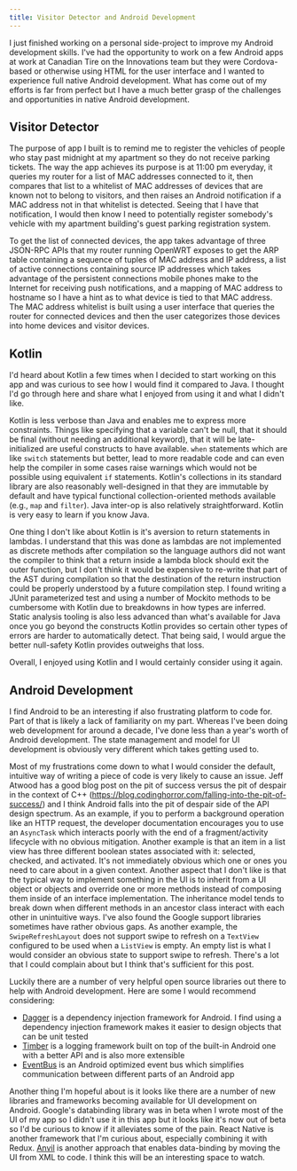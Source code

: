 ```yaml
---
title: Visitor Detector and Android Development
---
```


I just finished working on a personal side-project to improve my Android development skills. I've had the opportunity to work on a few Android apps at work at Canadian Tire on the Innovations team but they were Cordova-based or otherwise using HTML for the user interface and I wanted to experience full native Android development. What has come out of my efforts is far from perfect but I have a much better grasp of the challenges and opportunities in native Android development.

## Visitor Detector

The purpose of app I built is to remind me to register the vehicles of people who stay past midnight at my apartment so they do not receive parking tickets. The way the app achieves its purpose is at 11:00 pm everyday, it queries my router for a list of MAC addresses connected to it, then compares that list to a whitelist of MAC addresses of devices that are known not to belong to visitors, and then raises an Android notification if a MAC address not in that whitelist is detected. Seeing that I have that notification, I would then know I need to potentially register somebody's vehicle with my apartment building's guest parking registration system.

To get the list of connected devices, the app takes advantage of three JSON-RPC APIs that my router running OpenWRT exposes to get the ARP table containing a sequence of tuples of MAC address and IP address, a list of active connections containing source IP addresses which takes advantage of the persistent connections mobile phones make to the Internet for receiving push notifications, and a mapping of MAC address to hostname so I have a hint as to what device is tied to that MAC address. The MAC address whitelist is built using a user interface that queries the router for connected devices and then the user categorizes those devices into home devices and visitor devices.

## Kotlin

I'd heard about Kotlin a few times when I decided to start working on this app and was curious to see how I would find it compared to Java. I thought I'd go through here and share what I enjoyed from using it and what I didn't like.

Kotlin is less verbose than Java and enables me to express more constraints. Things like specifying that a variable can't be null, that it should be final (without needing an additional keyword), that it will be late-initialized are useful constructs to have available. `when` statements which are like `switch` statements but better, lead to more readable code and can even help the compiler in some cases raise warnings which would not be possible using equivalent `if` statements. Kotlin's collections in its standard library are also reasonably well-designed in that they are immutable by default and have typical functional collection-oriented methods available (e.g., `map` and `filter`). Java inter-op is also relatively straightforward. Kotlin is very easy to learn if you know Java.

One thing I don't like about Kotlin is it's aversion to return statements in lambdas. I understand that this was done as lambdas are not implemented as discrete methods after compilation so the language authors did not want the compiler to think that a return inside a lambda block should exit the outer function, but I don't think it would be expensive to re-write that part of the AST during compilation so that the destination of the return instruction could be properly understood by a future compilation step. I found writing a JUnit parameterized test and using a number of Mockito methods to be cumbersome with Kotlin due to breakdowns in how types are inferred. Static analysis tooling is also less advanced than what's available for Java once you go beyond the constructs Kotlin provides so certain other types of errors are harder to automatically detect. That being said, I would argue the better null-safety Kotlin provides outweighs that loss.

Overall, I enjoyed using Kotlin and I would certainly consider using it again.

## Android Development

I find Android to be an interesting if also frustrating platform to code for. Part of that is likely a lack of familiarity on my part. Whereas I've been doing web development for around a decade, I've done less than a year's worth of Android development. The state management and model for UI development is obviously very different which takes getting used to.

Most of my frustrations come down to what I would consider the default, intuitive way of writing a piece of code is very likely to cause an issue. Jeff Atwood has a good blog post on the pit of success versus the pit of despair in the context of C++ (<https://blog.codinghorror.com/falling-into-the-pit-of-success/>) and I think Android falls into the pit of despair side of the API design spectrum. As an example, if you to perform a background operation like an HTTP request, the developer documentation encourages you to use an `AsyncTask` which interacts poorly with the end of a fragment/activity lifecycle with no obvious mitigation. Another example is that an item in a list view has three different boolean states associated with it: selected, checked, and activated. It's not immediately obvious which one or ones you need to care about in a given context. Another aspect that I don't like is that the typical way to implement something in the UI is to inherit from a UI object or objects and override one or more methods instead of composing them inside of an interface implementation. The inheritance model tends to break down when different methods in an ancestor class interact with each other in unintuitive ways. I've also found the Google support libraries sometimes have rather obvious gaps. As another example, the `SwipeRefreshLayout` does not support swipe to refresh on a `TextView` configured to be used when a `ListView` is empty. An empty list is what I would consider an obvious state to support swipe to refresh. There's a lot that I could complain about but I think that's sufficient for this post.

Luckily there are a number of very helpful open source libraries out there to help with Android development. Here are some I would recommend considering:

- [Dagger](http://google.github.io/dagger/) is a dependency injection framework for Android. I find using a dependency injection framework makes it easier to design objects that can be unit tested
- [Timber](https://github.com/JakeWharton/timber) is a logging framework built on top of the built-in Android one with a better API and is also more extensible
- [EventBus](https://github.com/greenrobot/EventBus) is an Android optimized event bus which simplifies communication between different parts of an Android app

Another thing I'm hopeful about is it looks like there are a number of new libraries and frameworks becoming available for UI development on Android. Google's databinding library was in beta when I wrote most of the UI of my app so I didn't use it in this app but it looks like it's now out of beta so I'd be curious to know if it alleviates some of the pain. React Native is another framework that I'm curious about, especially combining it with Redux. [Anvil](https://github.com/zserge/anvil) is another approach that enables data-binding by moving the UI from XML to code. I think this will be an interesting space to watch.
